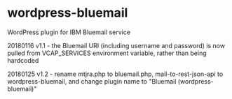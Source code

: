 # wordpress-bluemail

WordPress plugin for IBM Bluemail service

20180116 v1.1 - the Bluemail URI (including username and password) is now pulled from VCAP_SERVICES environment variable, rather than being hardcoded

20180125 v1.2 - rename mtjra.php to bluemail.php, mail-to-rest-json-api to wordpress-bluemail, and change plugin name to "Bluemail (wordpress-bluemail)"

